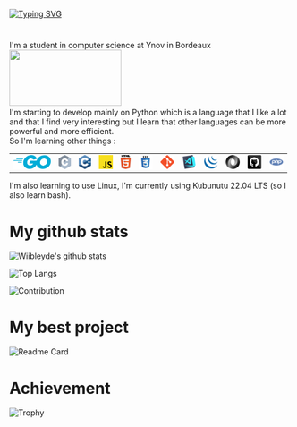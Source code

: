 [![Typing SVG](https://readme-typing-svg.demolab.com?font=Fira+Code&pause=1000&color=1DCEF7&center=true&width=435&lines=Hi%2C+I'm+Wiibleyde+!;Welcome+to+my+Github+page)](https://git.io/typing-svg)

#

I'm a student in computer science at Ynov in Bordeaux  
<img src="https://www.ynov.com/wp-content/themes/ynov/dist/images/logo.svg" width="200" height="100">  
I'm starting to develop mainly on Python which is a language that I like a lot and that I find very interesting but I learn that other languages can be more powerful and more efficient.  
So I'm learning other things :  
<table>
    <tr>
        <td><img title="Golang" height="25" src="images/go.png"></td>
        <td><img title="C" height="25" src="images/c.svg"></td>
        <td><img title="C++" height="25" src="images/cpp.svg"></td>
        <td><img title="Javascript" height="25" src="images/javascript.svg"></td>
        <td><img title="HTML5" height="25" src="images/html5.svg"></td>
        <td><img title="CSS" height="25" src="images/css.svg"></td>
        <td><img title="Git" height="25" src="images/git-original.svg"></td>
        <td><img title="Visual Studio Code" height="25" src="images/vscode.png"></td>
        <td><img title="JQuery" height="25" src="images/jquery-original.svg"></td>
        <td><img title="JSON" height="25" src="images/json.svg"></td>
        <td><img title="GitHub" height="25" src="images/github.svg"></td>
        <td><img title="PHP" height="25" src="images/php.svg"></td>
    </tr>
</table>

I'm also learning to use Linux, I'm currently using Kubunutu 22.04 LTS (so I also learn bash).

# My github stats

![Wiibleyde's github stats](https://github-readme-stats.vercel.app/api?username=Wiibleyde&show_icons=true&theme=radical)

![Top Langs](https://github-readme-stats.vercel.app/api/top-langs/?username=Wiibleyde&layout=compact&theme=radical)

![Contribution](https://activity-graph.herokuapp.com/graph?username=Wiibleyde&theme=react-dark&hide_border=true&area=true)

# My best project

![Readme Card](https://github-readme-stats.vercel.app/api/pin/?username=Wiibleyde&repo=Ical_Python_Bot&theme=radical)

# Achievement

![Trophy](https://github-profile-trophy.vercel.app/?username=wiibleyde&theme=juicyfresh&no-bg=true)
